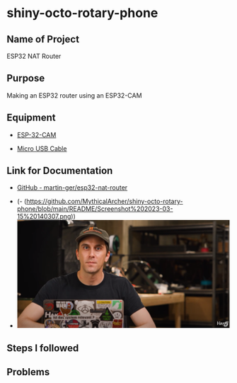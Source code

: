 # shiny-octo-rotary-phone

## Name of Project
ESP32 NAT Router

## Purpose
Making an ESP32 router using an ESP32-CAM

## Equipment
* [ESP-32-CAM](https://www.amazon.com/dp/B08P2578LV?psc=1&ref=ppx_yo2ov_dt_b_product_details)

* [Micro USB Cable](https://www.amazon.com/s?k=micro+usb+data+cable&i=electronics&crid=4PN6AX80VZNU&sprefix=micro+usb+data+cable%2Celectronics%2C131&ref=nb_sb_noss_1)

## Link for Documentation
* [GitHub - martin-ger/esp32-nat-router](https://github.com/martin-ger/esp32_nat_router)

- (- (https://github.com/MythicalArcher/shiny-octo-rotary-phone/blob/main/README/Screenshot%202023-03-15%20140307.png))
- ![YouTube Video ESP32 video](https://github.com/MythicalArcher/shiny-octo-rotary-phone/blob/main/README/Screenshot%202023-03-15%20140307.png)

## Steps I followed

## Problems
